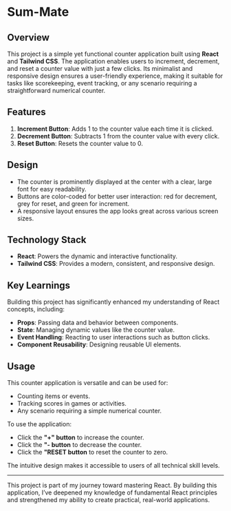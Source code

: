 # Sum-Mate

## Overview

This project is a simple yet functional counter application built using **React** and **Tailwind CSS**. The application enables users to increment, decrement, and reset a counter value with just a few clicks. Its minimalist and responsive design ensures a user-friendly experience, making it suitable for tasks like scorekeeping, event tracking, or any scenario requiring a straightforward numerical counter.

## Features
1. **Increment Button**: Adds 1 to the counter value each time it is clicked.
2. **Decrement Button**: Subtracts 1 from the counter value with every click.
3. **Reset Button**: Resets the counter value to 0.

## Design
- The counter is prominently displayed at the center with a clear, large font for easy readability.
- Buttons are color-coded for better user interaction: red for decrement, grey for reset, and green for increment.
- A responsive layout ensures the app looks great across various screen sizes.

## Technology Stack
- **React**: Powers the dynamic and interactive functionality.
- **Tailwind CSS**: Provides a modern, consistent, and responsive design.

## Key Learnings
Building this project has significantly enhanced my understanding of React concepts, including:
- **Props**: Passing data and behavior between components.
- **State**: Managing dynamic values like the counter value.
- **Event Handling**: Reacting to user interactions such as button clicks.
- **Component Reusability**: Designing reusable UI elements.

## Usage
This counter application is versatile and can be used for:
- Counting items or events.
- Tracking scores in games or activities.
- Any scenario requiring a simple numerical counter.

To use the application:
- Click the **"+" button** to increase the counter.
- Click the **"- button** to decrease the counter.
- Click the **"RESET button** to reset the counter to zero.

The intuitive design makes it accessible to users of all technical skill levels.

---

This project is part of my journey toward mastering React. By building this application, I’ve deepened my knowledge of fundamental React principles and strengthened my ability to create practical, real-world applications.

